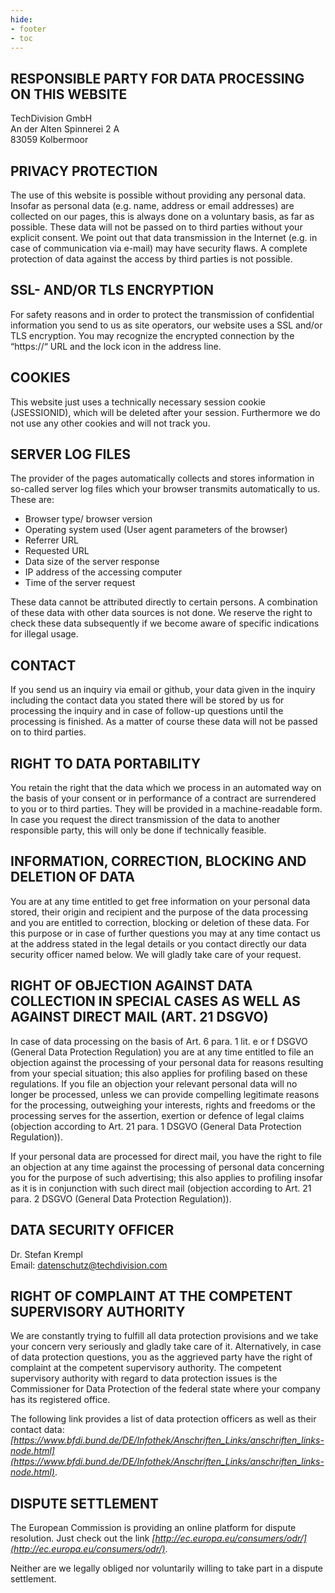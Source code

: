 ```yaml
---
hide:
- footer
- toc
---
```


## RESPONSIBLE PARTY FOR DATA PROCESSING ON THIS WEBSITE
TechDivision GmbH  
An der Alten Spinnerei 2 A  
83059 Kolbermoor

## PRIVACY PROTECTION
The use of this website is possible without providing any personal data. Insofar as personal data (e.g. name, address or email addresses) are collected on our pages, this is always done on a voluntary basis, as far as possible.  These data will not be passed on to third parties without your explicit consent. We point out that data transmission in the Internet (e.g. in case of communication via e-mail) may have security flaws. A complete protection of data against the access by third parties is not possible.

## SSL- AND/OR TLS ENCRYPTION
For safety reasons and in order to protect the transmission of confidential information you send to us as site operators, our website uses a SSL and/or TLS encryption. You may recognize the encrypted connection by the “https://“ URL and the lock icon in the address line.

## COOKIES
This website just uses a technically necessary session cookie (JSESSIONID), which will be deleted after your session. Furthermore we do not use any other cookies and will not track you.

## SERVER LOG FILES
The provider of the pages automatically collects and stores information in so-called server log files which your browser transmits automatically to us. These are:

* Browser type/ browser version
* Operating system used (User agent parameters of the browser)
* Referrer URL
* Requested URL
* Data size of the server response
* IP address of the accessing computer
* Time of the server request

These data cannot be attributed directly to certain persons. A combination of these data with other data sources is not done. We reserve the right to check these data subsequently if we become aware of specific indications for illegal usage.

## CONTACT
If you send us an inquiry via email or github, your data given in the inquiry including the contact data you stated there will be stored by us for processing the inquiry and in case of follow-up questions until the processing is finished.  As a matter of course these data will not be passed on to third parties.

## RIGHT TO DATA PORTABILITY
You retain the right that the data which we process in an automated way on the basis of your consent or in performance of a contract are surrendered to you or to third parties. They will be provided in a machine-readable form. In case you request the direct transmission of the data to another responsible party, this will only be done if technically feasible.

## INFORMATION, CORRECTION, BLOCKING AND DELETION OF DATA
You are at any time entitled to get free information on your personal data stored, their origin and recipient and the purpose of the data processing and you are entitled to correction, blocking or deletion of these data. For this purpose or in case of further questions you may at any time contact us at the address stated in the legal details or you contact directly our data security officer named below. We will gladly take care of your request.

## RIGHT OF OBJECTION AGAINST DATA COLLECTION IN SPECIAL CASES AS WELL AS AGAINST DIRECT MAIL (ART. 21 DSGVO)
In case of data processing on the basis of Art. 6 para. 1 lit. e or f DSGVO (General Data Protection Regulation) you are at any time entitled to file an objection against the processing of your personal data for reasons resulting from your special situation; this also applies for profiling based on these regulations. If you file an objection your relevant personal data will no longer be processed, unless we can provide compelling legitimate reasons for the processing, outweighing your interests, rights and freedoms or the processing serves for the assertion, exertion or defence of legal claims (objection according to Art. 21 para. 1 DSGVO (General Data Protection Regulation)).

If your personal data are processed for direct mail, you have the right to file an objection at any time against the processing of personal data concerning you for the purpose of such advertising; this also applies to profiling insofar as it is in conjunction with such direct mail (objection according to Art. 21 para. 2 DSGVO (General Data Protection Regulation)).

## DATA SECURITY OFFICER
Dr. Stefan Krempl  
Email: datenschutz@techdivision.com

## RIGHT OF COMPLAINT AT THE COMPETENT SUPERVISORY AUTHORITY
We are constantly trying to fulfill all data protection provisions and we take your concern very seriously and gladly take care of it. Alternatively, in case of data protection questions,  you as the aggrieved party have the right of complaint at the competent supervisory authority. The competent supervisory authority with regard to data protection issues is the Commissioner for Data Protection of the federal state where your company has its registered office.

The following link provides a list of data protection officers as well as their contact data: *[https://www.bfdi.bund.de/DE/Infothek/Anschriften_Links/anschriften_links-node.html](https://www.bfdi.bund.de/DE/Infothek/Anschriften_Links/anschriften_links-node.html)*.

## DISPUTE SETTLEMENT
The European Commission is providing an online platform for dispute resolution. Just check out the link *[http://ec.europa.eu/consumers/odr/](http://ec.europa.eu/consumers/odr/)*.

Neither are we legally obliged nor voluntarily willing to take part in a dispute settlement.